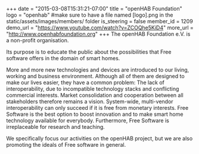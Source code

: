 +++
date = "2015-03-08T15:31:21-07:00"
title = "openHAB Foundation"
logo = "openhab" #make sure to have a file named [logo].png in the static/assets/images/members/ folder
is_steering = false
member_id = 1209
demo_url = "https://www.youtube.com/watch?v=ZCOQhe5KiD4"
more_url = "http://www.openhabfoundation.org"
+++
The openHAB Foundation e.V. is a non-profit organisation.

Its purpose is to educate the public about the possibilities that Free software offers in the domain of smart homes.

More and more new technologies and devices are introduced to our living, working and business environment. Although all of them are designed to make our lives easier, they have a common problem: The lack of interoperability, due to incompatible technology stacks and conflicting commercial interests. Market consolidation and cooperation between all stakeholders therefore remains a vision. System-wide, multi-vendor interoperability can only succeed if it is free from monetary interests. Free Software is the best option to boost innovation and to make smart home technology available for everybody. Furthermore, Free Software is irreplaceable for research and teaching.

We specifically focus our activities on the openHAB project, but we are also promoting the ideals of Free software in general.